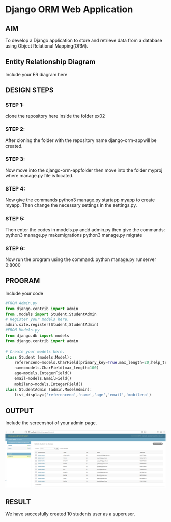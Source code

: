 # Django ORM Web Application

## AIM
To develop a Django application to store and retrieve data from a database using Object Relational Mapping(ORM).

## Entity Relationship Diagram

Include your ER diagram here


## DESIGN STEPS

### STEP 1:
clone the repository here inside the folder ex02
### STEP 2:
After cloning the folder with the repository name django-orm-appwill be created.
### STEP 3:
Now move into the django-orm-appfolder then move into the folder myproj where manage.py file is located.
### STEP 4:
Now give the commands python3 manage.py startapp myapp to create myapp. Then change the necessary settings in the settings.py. 
### STEP 5:
Then enter the codes in models.py andd admin.py then give the commands:
python3 manage.py makemigrations
python3 manage.py migrate
### STEP 6:
Now  run the program using the command: python manage.py 
runserver 0:8000


## PROGRAM

Include your code 
```py
#FROM Admin.py
from django.contrib import admin
from .models import Student,StudentAdmin
# Register your models here.
admin.site.register(Student,StudentAdmin)
#FROM Models.py
from django.db import models
from django.contrib import admin

# Create your models here.
class Student (models.Model):
    referenceno=models.CharField(primary_key=True,max_length=20,help_text="referenceno")
    name=models.CharField(max_length=100)
    age=models.IntegerField()
    email=models.EmailField()
    mobileno=models.IntegerField()
class StudentAdmin (admin.ModelAdmin):
    list_display=('referenceno','name','age','email','mobileno')
```


## OUTPUT

Include the screenshot of your admin page.

![](./adminpage.png)


## RESULT
We have succesfully created 10 students user as a superuser.
